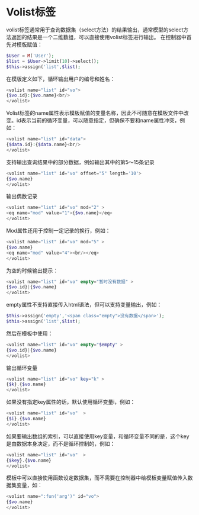 # Volist标签

volist标签通常用于查询数据集（select方法）的结果输出，通常模型的select方法返回的结果是一个二维数组，可以直接使用volist标签进行输出。 在控制器中首先对模版赋值：

```php
$User = M('User');
$list = $User->limit(10)->select();
$this->assign('list',$list);
```

在模版定义如下，循环输出用户的编号和姓名：

```php
<volist name="list" id="vo">
{$vo.id}:{$vo.name}<br/>
</volist>
```

Volist标签的name属性表示模板赋值的变量名称，因此不可随意在模板文件中改变。id表示当前的循环变量，可以随意指定，但确保不要和name属性冲突，例如：

```php
<volist name="list" id="data">
{$data.id}:{$data.name}<br/>
</volist>
```

支持输出查询结果中的部分数据，例如输出其中的第5～15条记录

```php
<volist name="list" id="vo" offset="5" length='10'>
{$vo.name}
</volist>
```

输出偶数记录

```php
<volist name="list" id="vo" mod="2" >
<eq name="mod" value="1">{$vo.name}</eq>
</volist>
```

Mod属性还用于控制一定记录的换行，例如：

```php
<volist name="list" id="vo" mod="5" >
{$vo.name}
<eq name="mod" value="4"><br/></eq>
</volist>
```

为空的时候输出提示：

```php
<volist name="list" id="vo" empty="暂时没有数据" >
{$vo.id}|{$vo.name}
</volist>
```

empty属性不支持直接传入html语法，但可以支持变量输出，例如：

```php
$this->assign('empty','<span class="empty">没有数据</span>');
$this->assign('list',$list);
```

然后在模板中使用：

```php
<volist name="list" id="vo" empty="$empty" >
{$vo.id}|{$vo.name}
</volist>
```

输出循环变量

```php
<volist name="list" id="vo" key="k" >
{$k}.{$vo.name}
</volist>
```

如果没有指定key属性的话，默认使用循环变量i，例如：

```php
<volist name="list" id="vo"  >
{$i}.{$vo.name}
</volist>
```

如果要输出数组的索引，可以直接使用key变量，和循环变量不同的是，这个key是由数据本身决定，而不是循环控制的，例如：

```php
<volist name="list" id="vo"  >
{$key}.{$vo.name}
</volist>
```

模板中可以直接使用函数设定数据集，而不需要在控制器中给模板变量赋值传入数据集变量，如：

```php
<volist name=":fun('arg')" id="vo">
{$vo.name}
</volist>
```
